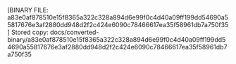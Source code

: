 [BINARY FILE: a83e0af878510e15f8365a322c328a894d6e99f0c4d40a09ff199dd54690a55817676e3af2880dd948d2f2c424e6090c78466617ea35f58961db7a750f35]
Stored copy: docs/converted-binary/a83e0af878510e15f8365a322c328a894d6e99f0c4d40a09ff199dd54690a55817676e3af2880dd948d2f2c424e6090c78466617ea35f58961db7a750f35
